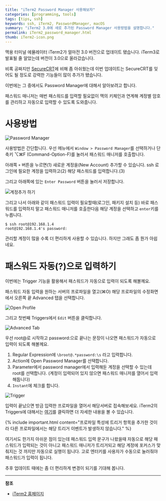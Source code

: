 ```yaml
---
title: "iTerm2 Password Manager 사용해보자"
categories: [programming, tools]
tags: [tips, ssh]
keywords: ssh, iTerm2, PasswordManager, macOS
summary: "iTerm2 3.0에 새로 추가된 Password Manager 사용방법을 설명합니다."
permalink: iTerm2_password_manager.html
thumb: iTerm2-icon.png
---
```


맥용 터미널 에뮬레이터 iTerm2가 얼마전 3.0 버전으로 업데이트 됐습니다. iTerm3로 발표될 줄 알았는데 버전이 3.0으로 올라갔습니다.

비록 공짜지만 [SecureCRT](https://www.vandyke.com/products/securecrt/)에 비해 좀 아쉬웠는데 이번 업데이트는 SecureCRT를 잊어도 될 정도로 강력한 기능들이 많이 추가가 됐습니다.

이번에는 그 중에서도 Password Manager에 대해서 알아보려고 합니다.

패스워드 매니저는 매번 패스워드를 입력할 필요없이 맥의 키체인과 연계해 계정별 암호를 관리하고 자동으로 입력할 수 있도록 도와줍니다.

# 사용방법

![Password Manager](https://www.iterm2.com/img/screenshots/v3-screen-shots/iterm2-password-manager.png)

사용방법은 간단합니다. 우선 메뉴에서 `Window > Password Manager`를 선택하거나 단축키 ⌥⌘F (Command-Option-F)를 눌러서 패스워드 매니저를 호출합니다.

아래쪽 `+` 버튼을 누르면(1) 새로운 계정을(New Account) 추가할 수 있습니다. ssh 로그인에 필요한 계정을 입력하고(2) 해당 패스워드를 입력합니다.(3)

그리고 아래쪽에 있는 `Enter Password` 버튼을 눌러서 저장합니다.

![계정추가 하기](http://d.pr/i/3ZQh+)

그리고 나서 아래와 같이 패스워드 입력이 필요할때(로그인, 패키지 설치 등) 바로 패스워드를 입력하지 말고 패스워드 매니저를 호출한다음 해당 계정을 선택하고 `enter`키를 누릅니다.

```
$ ssh root@192.168.1.4
root@192.168.1.4's password:
```

관리할 계정이 많을 수록 더 편리하게 사용할 수 있습니다. 하지만 그래도 좀 뭔가 아쉽네요.

# 패스워드 자동(?)으로 입력하기

이번에는 Trigger 기능을 활용해서 패스워드가 자동으로 입력이 되도록 해볼께요.

패스워드 자동 입력을 원하는 서버의 프로파일을 열고(⌘O) 해당 프로파일의 수정화면에서 오른쪽 끝 Advanced 탭을 선택합니다.

![Open Profile](http://d.pr/i/LaIU+)

그리고 첫번째 Triggers에서 `Edit` 버튼을 클릭합니다.

![Advanced Tab](http://d.pr/i/6y2g+)

우선 root@로 시작하고 password:으로 끝나는 문장이 나오면 패스워드가 자동으로 입력이 되도록 해볼께요.

1. Regular Expression에 `\broot@.*password:\s` 라고 입력합니다.
2. Action에 Open Password Manager를 선택합니다.
3. Parameter에서 password manager에서 입력해둔 계정을 선택할 수 있는데 root를 선택합니다. (계정이 입력되어 있지 않으면 패스워드 매니저를 열어서 입력해둡니다)
4. `Instant`에 체크를 합니다.

![Trigger](http://d.pr/i/ZZwV+)

입력이 끝났으면 방금 입력한 프로파일을 열어서 해당서버로 접속해보세요.
iTerm2의 Triggers에 대해서는 [여기](https://www.iterm2.com/documentation-triggers.html)를 클릭하면 더 자세한 내용을 볼 수 있습니다.

{% include important.html content="프로파일 특성에 트리거 항목을 추가한 것이라 다른 프로파일에서는 해당 트리거 이벤트가 발생하지 않습니다." %}

여기서도 한가지 아쉬운 점이 있는데 패스워드 입력 문구가 나왔을때 자동으로 해당 패스워드가 입력되는 것이 아니고 패스워드 매니저가 트리거되고 해당 계정에 포커스가 맞춰지는 것 까지만 자동으로 실행이 됩니다. 고로 엔터키를 사용자가 수동으로 눌러줘야 패스워드가 입력이 됩니다.

추후 업데이트 때에는 좀 더 편리하게 변경이 되기를 기대해 봅니다.

- - -

**참조**

* [iTerm2 홈페이지](https://www.iterm2.com/index.html)
